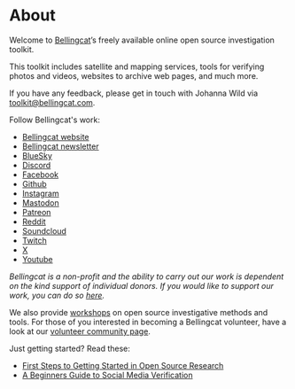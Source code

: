 # About

Welcome to [Bellingcat](https://www.bellingcat.com/)’s freely available online open source investigation toolkit.&#x20;

This toolkit includes satellite and mapping services, tools for verifying photos and videos, websites to archive web pages, and much more.&#x20;



If you have any feedback, please get in touch with Johanna Wild via toolkit@bellingcat.com.

Follow Bellingcat's work:

* [Bellingcat website](https://www.bellingcat.com/)
* [Bellingcat newsletter](https://bellingcat.us14.list-manage.com/subscribe/post?u=c435f53a5568f7951404c8a38\&id=4be345b082)
* [BlueSky](https://bsky.app/profile/bellingcat.com)
* [Discord](https://discord.com/invite/bellingcat)
* [Facebook](https://www.facebook.com/bellingcat)
* [Github](https://github.com/bellingcat)
* [Instagram](https://www.instagram.com/bellingcatofficial/)
* [Mastodon](https://mstdn.social/@Bellingcat)
* [Patreon](https://www.patreon.com/bellingcat)
* [Reddit](https://www.reddit.com/r/bellingcat/)
* [Soundcloud](https://soundcloud.com/bellingcat)
* [Twitch](https://www.twitch.tv/bellingcat\_live)
* [X](tools/social-media/youtube.md)
* [Youtube](https://www.youtube.com/@bellingcatofficial/videos)

_Bellingcat is a non-profit and the ability to carry out our work is dependent on the kind support of individual donors. If you would like to support our work, you can do so_ [_here_](https://www.bellingcat.com/donate/)_._

We also provide [workshops](https://www.bellingcat.com/workshops/) on open source investigative methods and tools. For those of you interested in becoming a Bellingcat volunteer, have a look at our [volunteer community page](https://sites.google.com/bellingcat.com/bellingcat-volunteer-community/home).

Just getting started? Read these:&#x20;

* [First Steps to Getting Started in Open Source Research](https://www.bellingcat.com/resources/2021/11/09/first-steps-to-getting-started-in-open-source-research/)&#x20;
* [A Beginners Guide to Social Media Verification](https://www.bellingcat.com/resources/2021/11/01/a-beginners-guide-to-social-media-verification/)
